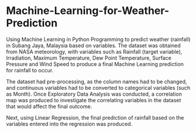 # Machine-Learning-for-Weather-Prediction

Using Machine Learning in Python Programming to predict weather (rainfall) in Subang Jaya, Malaysia based on variables. The dataset was obtained from NASA meteorology, with variables such as Rainfall (target variable), Irradiation, Maximum Temperature, Dew Point Temperature, Surface Pressure and Wind Speed to produce a final Machine Learning prediction for rainfall to occur. 



The dataset had pre-processing, as the column names had to be changed, and continuous variables had to be converted to categorical variables (such as Month). Once Exploratory Data Analysis was conducted, a correlation map was produced to investigate the correlating variables in the dataset that would affect the final outcome. 



Next, using Linear Regression, the final prediction of rainfall based on the variables entered into the regression was produced.

